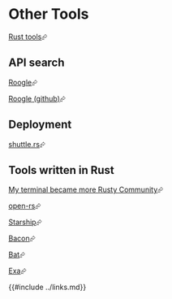 # Other Tools

[Rust tools]( https://www.rust-lang.org/tools )⮳

## API search

[Roogle]( https://roogle.hkmatsumoto.com/search )⮳

[Roogle (github)]( https://github.com/roogle-rs/roogle )⮳

## Deployment

[shuttle.rs]( https://www.shuttle.rs/ )⮳

## Tools written in Rust

[My terminal became more Rusty Community](https://dev.to/22mahmoud/my-terminal-became-more-rusty-4g8l)⮳

[open-rs](https://github.com/Byron/open-rs)⮳

[Starship]( https://github.com/starship/starship )⮳

[Bacon]( https://github.com/Canop/bacon )⮳

[Bat]( https://github.com/sharkdp/bat )⮳

[Exa]( https://github.com/ogham/exa )⮳

{{#include ../links.md}}

